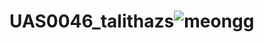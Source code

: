 # UAS0046_talithazs![meongg](https://user-images.githubusercontent.com/107188373/176809777-2073f8a7-211a-4594-bb0b-02fb94ca6d4a.png)
